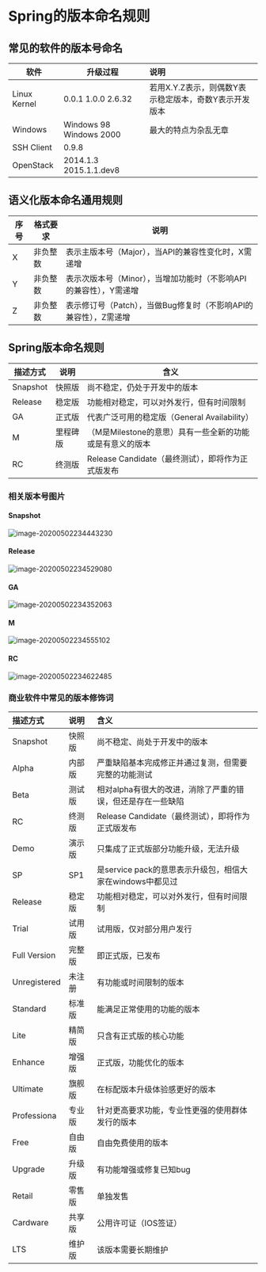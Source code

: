 # Spring的版本命名规则

## 常见的软件的版本号命名

| 软件         | 升级过程                | 说明                                                  |
| ------------ | ----------------------- | :---------------------------------------------------- |
| Linux Kernel | 0.0.1 1.0.0 2.6.32      | 若用X.Y.Z表示，则偶数Y表示稳定版本，奇数Y表示开发版本 |
| Windows      | Windows 98 Windows 2000 | 最大的特点为杂乱无章                                  |
| SSH Client   | 0.9.8                   |                                                       |
| OpenStack    | 2014.1.3 2015.1.1.dev8  |                                                       |

## 语义化版本命名通用规则

| 序号 | 格式要求 | 说明                                                         |
| ---- | -------- | ------------------------------------------------------------ |
| X    | 非负整数 | 表示主版本号（Major），当API的兼容性变化时，X需递增          |
| Y    | 非负整数 | 表示次版本号（Minor），当增加功能时（不影响API的兼容性），Y需递增 |
| Z    | 非负整数 | 表示修订号（Patch），当做Bug修复时（不影响API的兼容性），Z需递增 |

## Spring版本命名规则

| 描述方式 | 说明     | 含义                                                     |
| -------- | -------- | -------------------------------------------------------- |
| Snapshot | 快照版   | 尚不稳定，仍处于开发中的版本                             |
| Release  | 稳定版   | 功能相对稳定，可以对外发行，但有时间限制                 |
| GA       | 正式版   | 代表广泛可用的稳定版（General Availability）             |
| M        | 里程碑版 | （M是Milestone的意思）具有一些全新的功能或是有意义的版本 |
| RC       | 终测版   | Release Candidate（最终测试），即将作为正式版发布        |

### 相关版本号图片

#### Snapshot

![image-20200502234443230](C:\Users\huang\AppData\Roaming\Typora\typora-user-images\image-20200502234443230.png)

#### Release

![image-20200502234529080](C:\Users\huang\AppData\Roaming\Typora\typora-user-images\image-20200502234529080.png)

#### GA

![image-20200502234352063](C:\Users\huang\AppData\Roaming\Typora\typora-user-images\image-20200502234352063.png)

#### M

![image-20200502234555102](C:\Users\huang\AppData\Roaming\Typora\typora-user-images\image-20200502234555102.png)

#### RC

![image-20200502234622485](C:\Users\huang\AppData\Roaming\Typora\typora-user-images\image-20200502234622485.png)

### 商业软件中常见的版本修饰词

| 描述方式     | 说明   | 含义                                                        |
| :----------- | :----- | :---------------------------------------------------------- |
| Snapshot     | 快照版 | 尚不稳定、尚处于开发中的版本                                |
| Alpha        | 内部版 | 严重缺陷基本完成修正并通过复测，但需要完整的功能测试        |
| Beta         | 测试版 | 相对alpha有很大的改进，消除了严重的错误，但还是存在一些缺陷 |
| RC           | 终测版 | Release Candidate（最终测试），即将作为正式版发布           |
| Demo         | 演示版 | 只集成了正式版部分功能升级，无法升级                        |
| SP           | SP1    | 是service pack的意思表示升级包，相信大家在windows中都见过   |
| Release      | 稳定版 | 功能相对稳定，可以对外发行，但有时间限制                    |
| Trial        | 试用版 | 试用版，仅对部分用户发行                                    |
| Full Version | 完整版 | 即正式版，已发布                                            |
| Unregistered | 未注册 | 有功能或时间限制的版本                                      |
| Standard     | 标准版 | 能满足正常使用的功能的版本                                  |
| Lite         | 精简版 | 只含有正式版的核心功能                                      |
| Enhance      | 增强版 | 正式版，功能优化的版本                                      |
| Ultimate     | 旗舰版 | 在标配版本升级体验感更好的版本                              |
| Professiona  | 专业版 | 针对更高要求功能，专业性更强的使用群体发行的版本            |
| Free         | 自由版 | 自由免费使用的版本                                          |
| Upgrade      | 升级版 | 有功能增强或修复已知bug                                     |
| Retail       | 零售版 | 单独发售                                                    |
| Cardware     | 共享版 | 公用许可证（IOS签证）                                       |
| LTS          | 维护版 | 该版本需要长期维护                                          |